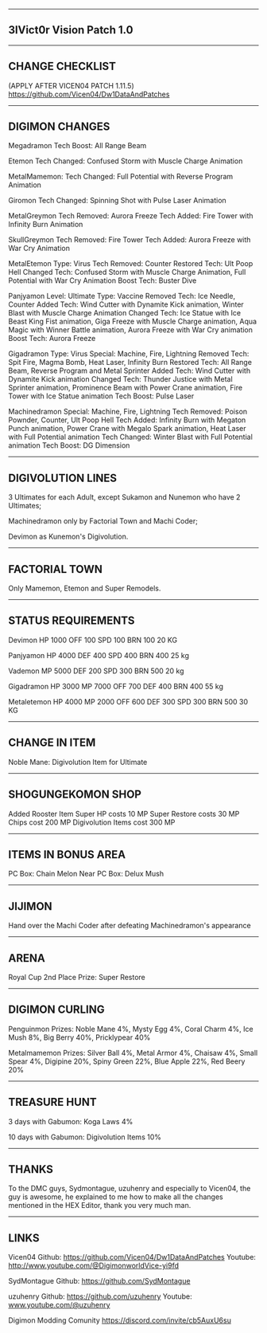 ---------------------
3lVict0r Vision Patch 1.0
---------------------

------------------------
CHANGE CHECKLIST
-----------------------

(APPLY AFTER VICEN04 PATCH 1.11.5)
https://github.com/Vicen04/Dw1DataAndPatches

---------------------
DIGIMON CHANGES
---------------------

Megadramon
Tech Boost: All Range Beam

Etemon
Tech Changed: Confused Storm with Muscle Charge Animation

MetalMamemon:
Tech Changed: Full Potential with Reverse Program Animation

Giromon
Tech Changed: Spinning Shot with Pulse Laser Animation

MetalGreymon
Tech Removed: Aurora Freeze
Tech Added: Fire Tower with Infinity Burn Animation

SkullGreymon
Tech Removed: Fire Tower
Tech Added: Aurora Freeze with War Cry Animation

MetalEtemon
Type: Virus
Tech Removed: Counter
Restored Tech: Ult Poop Hell
Changed Tech: Confused Storm with Muscle Charge Animation, Full Potential with War Cry Animation
Boost Tech: Buster Dive

Panjyamon
Level: Ultimate
Type: Vaccine
Removed Tech: Ice Needle, Counter
Added Tech: Wind Cutter with Dynamite Kick animation, Winter Blast with Muscle Charge Animation
Changed Tech: Ice Statue with Ice Beast King Fist animation, Giga Freeze with Muscle Charge animation, Aqua Magic with Winner Battle animation, Aurora Freeze with War Cry animation
Boost Tech: Aurora Freeze

Gigadramon
Type: Virus
Special: Machine, Fire, Lightning
Removed Tech: Spit Fire, Magma Bomb, Heat Laser, Infinity Burn
Restored Tech: All Range Beam, Reverse Program and Metal Sprinter
Added Tech: Wind Cutter with Dynamite Kick animation
Changed Tech: Thunder Justice with Metal Sprinter animation, Prominence Beam with Power Crane animation, Fire Tower with Ice Statue animation
Tech Boost: Pulse Laser

Machinedramon
Special: Machine, Fire, Lightning
Tech Removed: Poison Pownder, Counter, Ult Poop Hell
Tech Added: Infinity Burn with Megaton Punch animation, Power Crane with Megalo Spark animation, Heat Laser with Full Potential animation
Tech Changed: Winter Blast with Full Potential animation
Tech Boost: DG Dimension

----------------------
DIGIVOLUTION LINES
----------------------

3 Ultimates for each Adult, except Sukamon and Nunemon who have 2 Ultimates;

Machinedramon only by Factorial Town and Machi Coder;

Devimon as Kunemon's Digivolution.

--------------
FACTORIAL TOWN
--------------

Only Mamemon, Etemon and Super Remodels.

-------------------- 
STATUS REQUIREMENTS 
-------------------- 
Devimon 
HP 1000 
OFF 100 
SPD 100 
BRN 100 
20 KG 

Panjyamon 
HP 4000 
DEF 400 
SPD 400 
BRN 400 
25 kg 

Vademon 
MP 5000 
DEF 200 
SPD 300 
BRN 500 
20 kg 

Gigadramon 
HP 3000 
MP 7000 
OFF 700 
DEF 400 
BRN 400 
55 kg 

Metaletemon 
HP 4000 
MP 2000 
OFF 600 
DEF 300 
SPD 300 
BRN 500 
30 KG 


-------------- 
CHANGE IN ITEM
--------------

Noble Mane: Digivolution Item for Ultimate

---------------------
SHOGUNGEKOMON SHOP
---------------------

Added Rooster Item
Super HP costs 10 MP
Super Restore costs 30 MP
Chips cost 200 MP
Digivolution Items cost 300 MP

-------------------
ITEMS IN BONUS AREA
-------------------

PC Box: Chain Melon
Near PC Box: Delux Mush

-------
JIJIMON
-------

Hand over the Machi Coder after defeating Machinedramon's appearance

-----
ARENA
-----

Royal Cup 2nd Place Prize: Super Restore

---------------
DIGIMON CURLING
---------------

Penguinmon Prizes: Noble Mane 4%, Mysty Egg 4%, Coral Charm 4%, Ice Mush 8%, Big Berry 40%, Pricklypear 40%

Metalmamemon Prizes: Silver Ball 4%, Metal Armor 4%, Chaisaw 4%, Small Spear 4%, Digipine 20%, Spiny Green 22%, Blue Apple 22%, Red Beery 20%

-------------
TREASURE HUNT
-------------

3 days with Gabumon: Koga Laws 4%

10 days with Gabumon: Digivolution Items 10%

--------------
THANKS
--------------

To the DMC guys, Sydmontague, uzuhenry and especially to Vicen04, the guy is awesome, he explained to me how to make all the changes mentioned in the HEX Editor, thank you very much man.


-----
LINKS
-----

Vicen04 
Github: https://github.com/Vicen04/Dw1DataAndPatches
Youtube: http://www.youtube.com/@DigimonworldVice-yi9fd

SydMontague
Github: https://github.com/SydMontague

uzuhenry
Github: https://github.com/uzuhenry
Youtube: www.youtube.com/@uzuhenry

Digimon Modding Comunity
https://discord.com/invite/cb5AuxU6su
